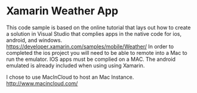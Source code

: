 # Xamarin Weather App

This code sample is based on the online tutorial that lays out how to create a solution in Visual Studio that complies apps in the native code for ios, android, and windows.
https://developer.xamarin.com/samples/mobile/Weather/
In order to completed the ios project you will need to be able to remote into a Mac to run the emulator. IOS apps must be complied on a MAC. The android
emulated is already included when using using Xamarin. 

I chose to use MacInCloud to host an Mac Instance. http://www.macincloud.com/
